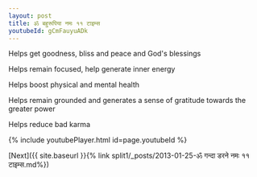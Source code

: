 ```yaml
---
layout: post
title: ॐ बहुरूपिया नमः ११ टाइम्स
youtubeId: gCmFauyuADk
---
```

 
 
Helps get goodness, bliss and peace and God's blessings
 
Helps remain focused, help generate inner energy 
 
Helps boost physical and mental health 
 
Helps remain grounded and generates a sense of gratitude towards the greater power 
 
Helps reduce bad karma
 
 
 
 


{% include youtubePlayer.html id=page.youtubeId %}
 
[Next]({{ site.baseurl }}{% link  split1/_posts/2013-01-25-ॐ गन्दा डरने नमः ११ टाइम्स.md%})
 
